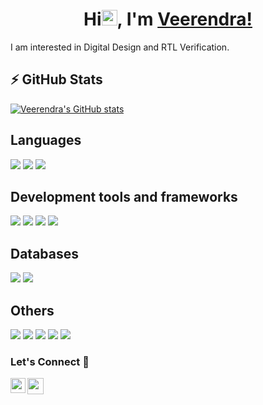 



<h1 align="center">Hi<img src="https://media.giphy.com/media/hvRJCLFzcasrR4ia7z/giphy.gif" width="25px">, I'm <a href="https://VeerendraK99.github.io">Veerendra!</a></h1>

I am interested in Digital Design and RTL Verification. 


## ⚡ GitHub Stats



[![Veerendra's GitHub stats](https://github-readme-stats.vercel.app/api?username=VeerendraK99)](https://github.com/VeerendraK99/github-readme-stats)

## Languages 
<span><img src="https://img.icons8.com/color/48/000000/python.png"/></span>
<img src="https://img.icons8.com/color/48/000000/java-coffee-cup-logo--v1.png"/>
<img src="https://img.icons8.com/color/48/000000/javascript.png"/>


## Development tools and frameworks
<span><img src="https://img.icons8.com/color/48/000000/html-5.png"/></span>
<img src="https://img.icons8.com/color/48/000000/css3.png"/>
<img src="https://img.icons8.com/plasticine/48/000000/react.png"/>
<img src="https://img.icons8.com/color/48/000000/nodejs.png"/>


## Databases
<span><img src="https://img.icons8.com/ios/50/000000/mysql-logo.png"/></span>
<img src="https://img.icons8.com/color/50/000000/postgreesql.png"/>

## Others
<span><img src="https://img.icons8.com/color/48/000000/linux.png"/></span>
<img src="https://img.icons8.com/color/48/000000/amazon-web-services.png" />
<img src="https://img.icons8.com/color/48/000000/git.png"/>
<img src="https://img.icons8.com/color/48/000000/arduino.png"/>
<img src="https://img.icons8.com/color/48/000000/raspberry-pi.png"/>

### Let's Connect 🔗
<a href="https://www.linkedin.com/in/veerendra-kumar-kanagala-b50038201/">
  <img align="left" width="24px" src="https://cdn.jsdelivr.net/npm/simple-icons@v3/icons/linkedin.svg"  />
</a>
<a href="mailto:nani.veeru.9999@gmail.com">
  <img align="left" width="26px" src="https://cdn.jsdelivr.net/npm/simple-icons@v3/icons/gmail.svg" />
</a>


